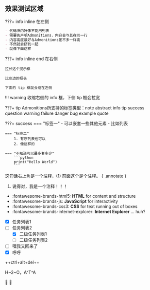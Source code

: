 ## 效果测试区域

???+ info inline 
	在左侧

```markdown
- 代码块内好像不能用列表
- 需要先声明Admonitions，内容会与其在同一行
- 内容高度最好与Admonitions差不多一样高
- 不然就会挤到一起
- 就像下面这样
```

???+ info inline end
	在右侧
	
	拉长这个提示框
	
	比左边的框长
	
	下面的 tip 框就会缩在左侧

!!! warning
	收缩右侧的 info 框，下侧 tip 框会拉宽

???+ tip
	Admonitions所支持的标签类型：note abstract info tip success question warning failure danger bug example quote

???+ success
	=== "标签一"
		- 可以嵌套一些其他元素
		- 比如列表

	=== "标签二"
		1. 有序列表也可以
		2. 像这样的
	
	=== "不知道可以最多套多少"
		```python
		print("Hello World")
		```

这句话右上角是一个注释，(1) 前面这个是个注释。
{ .annotate }

1. 说得对，我是一个注释！！！

<div class="grid cards" markdown>

- :fontawesome-brands-html5: __HTML__ for content and structure
- :fontawesome-brands-js: __JavaScript__ for interactivity
- :fontawesome-brands-css3: __CSS__ for text running out of boxes
- :fontawesome-brands-internet-explorer: __Internet Explorer__ ... huh?

</div>

- [x] 任务列表1
- [ ] 任务列表2
	* [x] 二级任务列表1
	* [ ] 二级任务列表2
- [ ] 嘿我又回来了
- [x] 呼呼

++ctrl+alt+del++

H~2~O，A^T^A

:pencil:
:open_file_folder:			

